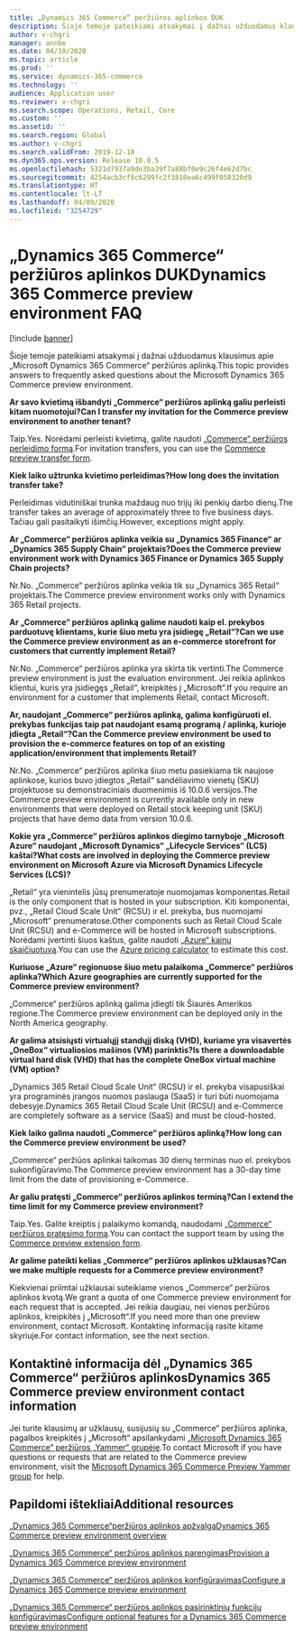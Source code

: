 ```yaml
---
title: „Dynamics 365 Commerce“ peržiūros aplinkos DUK
description: Šioje temoje pateikiami atsakymai į dažnai užduodamus klausimus apie „Microsoft Dynamics 365 Commerce“ peržiūros aplinką.
author: v-chgri
manager: annbe
ms.date: 04/10/2020
ms.topic: article
ms.prod: ''
ms.service: dynamics-365-commerce
ms.technology: ''
audience: Application user
ms.reviewer: v-chgri
ms.search.scope: Operations, Retail, Core
ms.custom: ''
ms.assetid: ''
ms.search.region: Global
ms.author: v-chgri
ms.search.validFrom: 2019-12-10
ms.dyn365.ops.version: Release 10.0.5
ms.openlocfilehash: 5321d7937a9de3ba39f7a88bf0e9c26f4e62d7bc
ms.sourcegitcommit: 4254acb3cf8c6299fc2f3818ea6c499f058320d9
ms.translationtype: HT
ms.contentlocale: lt-LT
ms.lasthandoff: 04/09/2020
ms.locfileid: "3254729"
---
```

# <a name="dynamics-365-commerce-preview-environment-faq"></a><span data-ttu-id="d2e6c-103">„Dynamics 365 Commerce“ peržiūros aplinkos DUK</span><span class="sxs-lookup"><span data-stu-id="d2e6c-103">Dynamics 365 Commerce preview environment FAQ</span></span>

[!include [banner](includes/banner.md)]

<span data-ttu-id="d2e6c-104">Šioje temoje pateikiami atsakymai į dažnai užduodamus klausimus apie „Microsoft Dynamics 365 Commerce“ peržiūros aplinką.</span><span class="sxs-lookup"><span data-stu-id="d2e6c-104">This topic provides answers to frequently asked questions about the Microsoft Dynamics 365 Commerce preview environment.</span></span>

<span data-ttu-id="d2e6c-105">**Ar savo kvietimą išbandyti „Commerce“ peržiūros aplinką galiu perleisti kitam nuomotojui?**</span><span class="sxs-lookup"><span data-stu-id="d2e6c-105">**Can I transfer my invitation for the Commerce preview environment to another tenant?**</span></span>

<span data-ttu-id="d2e6c-106">Taip.</span><span class="sxs-lookup"><span data-stu-id="d2e6c-106">Yes.</span></span> <span data-ttu-id="d2e6c-107">Norėdami perleisti kvietimą, galite naudoti [„Commerce“ peržiūros perleidimo formą](https://aka.ms/Dynamics365CommercePreviewTransferForm).</span><span class="sxs-lookup"><span data-stu-id="d2e6c-107">For invitation transfers, you can use the [Commerce preview transfer form](https://aka.ms/Dynamics365CommercePreviewTransferForm).</span></span>

<span data-ttu-id="d2e6c-108">**Kiek laiko užtrunka kvietimo perleidimas?**</span><span class="sxs-lookup"><span data-stu-id="d2e6c-108">**How long does the invitation transfer take?**</span></span>

<span data-ttu-id="d2e6c-109">Perleidimas vidutiniškai trunka maždaug nuo trijų iki penkių darbo dienų.</span><span class="sxs-lookup"><span data-stu-id="d2e6c-109">The transfer takes an average of approximately three to five business days.</span></span> <span data-ttu-id="d2e6c-110">Tačiau gali pasitaikyti išimčių.</span><span class="sxs-lookup"><span data-stu-id="d2e6c-110">However, exceptions might apply.</span></span>

<span data-ttu-id="d2e6c-111">**Ar „Commerce“ peržiūros aplinka veikia su „Dynamics 365 Finance“ ar „Dynamics 365 Supply Chain“ projektais?**</span><span class="sxs-lookup"><span data-stu-id="d2e6c-111">**Does the Commerce preview environment work with Dynamics 365 Finance or Dynamics 365 Supply Chain projects?**</span></span>

<span data-ttu-id="d2e6c-112">Nr.</span><span class="sxs-lookup"><span data-stu-id="d2e6c-112">No.</span></span> <span data-ttu-id="d2e6c-113">„Commerce“ peržiūros aplinka veikia tik su „Dynamics 365 Retail“ projektais.</span><span class="sxs-lookup"><span data-stu-id="d2e6c-113">The Commerce preview environment works only with Dynamics 365 Retail projects.</span></span>

<span data-ttu-id="d2e6c-114">**Ar „Commerce“ peržiūros aplinką galime naudoti kaip el. prekybos parduotuvę klientams, kurie šiuo metu yra įsidiegę „Retail“?**</span><span class="sxs-lookup"><span data-stu-id="d2e6c-114">**Can we use the Commerce preview environment as an e-commerce storefront for customers that currently implement Retail?**</span></span>

<span data-ttu-id="d2e6c-115">Nr.</span><span class="sxs-lookup"><span data-stu-id="d2e6c-115">No.</span></span> <span data-ttu-id="d2e6c-116">„Commerce“ peržiūros aplinka yra skirta tik vertinti.</span><span class="sxs-lookup"><span data-stu-id="d2e6c-116">The Commerce preview environment is just the evaluation environment.</span></span> <span data-ttu-id="d2e6c-117">Jei reikia aplinkos klientui, kuris yra įsidiegęs „Retail“, kreipkitės į „Microsoft“.</span><span class="sxs-lookup"><span data-stu-id="d2e6c-117">If you require an environment for a customer that implements Retail, contact Microsoft.</span></span>

<span data-ttu-id="d2e6c-118">**Ar, naudojant „Commerce“ peržiūros aplinką, galima konfigūruoti el. prekybas funkcijas taip pat naudojant esamą programą / aplinką, kurioje įdiegta „Retail“?**</span><span class="sxs-lookup"><span data-stu-id="d2e6c-118">**Can the Commerce preview environment be used to provision the e-commerce features on top of an existing application/environment that implements Retail?**</span></span>

<span data-ttu-id="d2e6c-119">Nr.</span><span class="sxs-lookup"><span data-stu-id="d2e6c-119">No.</span></span> <span data-ttu-id="d2e6c-120">„Commerce“ peržiūros aplinka šiuo metu pasiekiama tik naujose aplinkose, kurios buvo įdiegtos „Retail“ sandėliavimo vienetų (SKU) projektuose su demonstraciniais duomenimis iš 10.0.6 versijos.</span><span class="sxs-lookup"><span data-stu-id="d2e6c-120">The Commerce preview environment is currently available only in new environments that were deployed on Retail stock keeping unit (SKU) projects that have demo data from version 10.0.6.</span></span>

<span data-ttu-id="d2e6c-121">**Kokie yra „Commerce“ peržiūros aplinkos diegimo tarnyboje „Microsoft Azure“ naudojant „Microsoft Dynamics“ „Lifecycle Services“ (LCS) kaštai?**</span><span class="sxs-lookup"><span data-stu-id="d2e6c-121">**What costs are involved in deploying the Commerce preview environment on Microsoft Azure via Microsoft Dynamics Lifecycle Services (LCS)?**</span></span>

<span data-ttu-id="d2e6c-122">„Retail“ yra vienintelis jūsų prenumeratoje nuomojamas komponentas.</span><span class="sxs-lookup"><span data-stu-id="d2e6c-122">Retail is the only component that is hosted in your subscription.</span></span> <span data-ttu-id="d2e6c-123">Kiti komponentai, pvz., „Retail Cloud Scale Unit“ (RCSU) ir el. prekyba, bus nuomojami „Microsoft“ prenumeratose.</span><span class="sxs-lookup"><span data-stu-id="d2e6c-123">Other components such as Retail Cloud Scale Unit (RCSU) and e-Commerce will be hosted in Microsoft subscriptions.</span></span> <span data-ttu-id="d2e6c-124">Norėdami įvertinti šiuos kaštus, galite naudoti [„Azure“ kainų skaičiuotuvą](https://azure.microsoft.com/pricing/calculator/).</span><span class="sxs-lookup"><span data-stu-id="d2e6c-124">You can use the [Azure pricing calculator](https://azure.microsoft.com/pricing/calculator/) to estimate this cost.</span></span>

<span data-ttu-id="d2e6c-125">**Kuriuose „Azure“ regionuose šiuo metu palaikoma „Commerce“ peržiūros aplinka?**</span><span class="sxs-lookup"><span data-stu-id="d2e6c-125">**Which Azure geographies are currently supported for the Commerce preview environment?**</span></span>

<span data-ttu-id="d2e6c-126">„Commerce“ peržiūros aplinką galima įdiegti tik Šiaurės Amerikos regione.</span><span class="sxs-lookup"><span data-stu-id="d2e6c-126">The Commerce preview environment can be deployed only in the North America geography.</span></span>

<span data-ttu-id="d2e6c-127">**Ar galima atsisiųsti virtualųjį standųjį diską (VHD), kuriame yra visavertės „OneBox“ virtualiosios mašinos (VM) parinktis?**</span><span class="sxs-lookup"><span data-stu-id="d2e6c-127">**Is there a downloadable virtual hard disk (VHD) that has the complete OneBox virtual machine (VM) option?**</span></span>

<span data-ttu-id="d2e6c-128">„Dynamics 365 Retail Cloud Scale Unit“ (RCSU) ir el. prekyba visapusiškai yra programinės įrangos nuomos paslauga (SaaS) ir turi būti nuomojama debesyje.</span><span class="sxs-lookup"><span data-stu-id="d2e6c-128">Dynamics 365 Retail Cloud Scale Unit (RCSU) and e-Commerce are completely software as a service (SaaS) and must be cloud-hosted.</span></span>

<span data-ttu-id="d2e6c-129">**Kiek laiko galima naudoti „Commerce“ peržiūros aplinką?**</span><span class="sxs-lookup"><span data-stu-id="d2e6c-129">**How long can the Commerce preview environment be used?**</span></span>

<span data-ttu-id="d2e6c-130">„Commerce“ peržiūos aplinkai taikomas 30 dienų terminas nuo el. prekybos sukonfigūravimo.</span><span class="sxs-lookup"><span data-stu-id="d2e6c-130">The Commerce preview environment has a 30-day time limit from the date of provisioning e-Commerce.</span></span>

<span data-ttu-id="d2e6c-131">**Ar galiu pratęsti „Commerce“ peržiūros aplinkos terminą?**</span><span class="sxs-lookup"><span data-stu-id="d2e6c-131">**Can I extend the time limit for my Commerce preview environment?**</span></span>

<span data-ttu-id="d2e6c-132">Taip.</span><span class="sxs-lookup"><span data-stu-id="d2e6c-132">Yes.</span></span> <span data-ttu-id="d2e6c-133">Galite kreiptis į palaikymo komandą, naudodami [„Commerce“ peržiūros pratęsimo formą](https://aka.ms/Dynamics365CommercePreviewExtensionForm).</span><span class="sxs-lookup"><span data-stu-id="d2e6c-133">You can contact the support team by using the [Commerce preview extension form](https://aka.ms/Dynamics365CommercePreviewExtensionForm).</span></span>

<span data-ttu-id="d2e6c-134">**Ar galime pateikti kelias „Commerce“ peržiūros aplinkos užklausas?**</span><span class="sxs-lookup"><span data-stu-id="d2e6c-134">**Can we make multiple requests for a Commerce preview environment?**</span></span>

<span data-ttu-id="d2e6c-135">Kiekvienai priimtai užklausai suteikiame vienos „Commerce“ peržiūros aplinkos kvotą.</span><span class="sxs-lookup"><span data-stu-id="d2e6c-135">We grant a quota of one Commerce preview environment for each request that is accepted.</span></span> <span data-ttu-id="d2e6c-136">Jei reikia daugiau, nei vienos peržiūros aplinkos, kreipkitės į „Microsoft“.</span><span class="sxs-lookup"><span data-stu-id="d2e6c-136">If you need more than one preview environment, contact Microsoft.</span></span> <span data-ttu-id="d2e6c-137">Kontaktinę informaciją rasite kitame skyriuje.</span><span class="sxs-lookup"><span data-stu-id="d2e6c-137">For contact information, see the next section.</span></span>

## <a name="dynamics-365-commerce-preview-environment-contact-information"></a><span data-ttu-id="d2e6c-138">Kontaktinė informacija dėl „Dynamics 365 Commerce“ peržiūros aplinkos</span><span class="sxs-lookup"><span data-stu-id="d2e6c-138">Dynamics 365 Commerce preview environment contact information</span></span>

<span data-ttu-id="d2e6c-139">Jei turite klausimų ar užklausų, susijusių su „Commerce“ peržiūros aplinka, pagalbos kreipkitės į „Microsoft“ apsilankydami [„Microsoft Dynamics 365 Commerce“ peržiūros „Yammer“ grupėje](https://aka.ms/Dynamics365CommercePreviewYammer).</span><span class="sxs-lookup"><span data-stu-id="d2e6c-139">To contact Microsoft if you have questions or requests that are related to the Commerce preview environment, visit the [Microsoft Dynamics 365 Commerce Preview Yammer group](https://aka.ms/Dynamics365CommercePreviewYammer) for help.</span></span>

## <a name="additional-resources"></a><span data-ttu-id="d2e6c-140">Papildomi ištekliai</span><span class="sxs-lookup"><span data-stu-id="d2e6c-140">Additional resources</span></span>

[<span data-ttu-id="d2e6c-141">„Dynamics 365 Commerce“peržiūros aplinkos apžvalga</span><span class="sxs-lookup"><span data-stu-id="d2e6c-141">Dynamics 365 Commerce preview environment overview</span></span>](cpe-overview.md)

[<span data-ttu-id="d2e6c-142">„Dynamics 365 Commerce“ peržiūros aplinkos parengimas</span><span class="sxs-lookup"><span data-stu-id="d2e6c-142">Provision a Dynamics 365 Commerce preview environment</span></span>](provisioning-guide.md)

[<span data-ttu-id="d2e6c-143">„Dynamics 365 Commerce“ peržiūros aplinkos konfigūravimas</span><span class="sxs-lookup"><span data-stu-id="d2e6c-143">Configure a Dynamics 365 Commerce preview environment</span></span>](cpe-post-provisioning.md)

[<span data-ttu-id="d2e6c-144">„Dynamics 365 Commerce“ peržiūros aplinkos pasirinktinių funkcijų konfigūravimas</span><span class="sxs-lookup"><span data-stu-id="d2e6c-144">Configure optional features for a Dynamics 365 Commerce preview environment</span></span>](cpe-optional-features.md)
